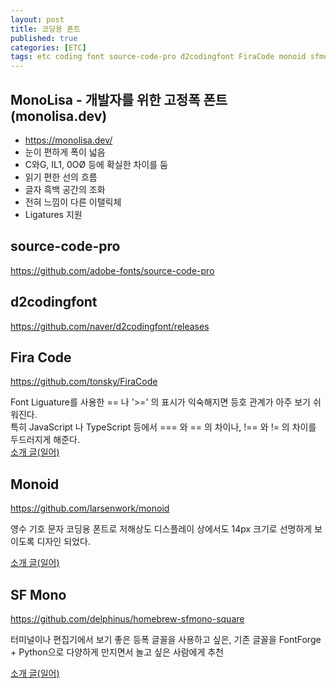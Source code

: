 ```yaml
---
layout: post
title: 코딩용 폰트
published: true
categories: [ETC]
tags: etc coding font source-code-pro d2codingfont FiraCode monoid sfmono
---
```

## MonoLisa - 개발자를 위한 고정폭 폰트 (monolisa.dev)
- https://monolisa.dev/  
- 눈이 편하게 폭이 넓음
- C와G, IL1, 0OØ 등에 확실한 차이를 둠
- 읽기 편한 선의 흐름
- 글자 흑백 공간의 조화
- 전혀 느낌이 다른 이탤릭체
- Ligatures 지원
  
  
## source-code-pro
https://github.com/adobe-fonts/source-code-pro
  
  
## d2codingfont 
https://github.com/naver/d2codingfont/releases
  
  
## Fira Code 
https://github.com/tonsky/FiraCode  
  
Font Liguature를 사용한 == 나 '>=' 의 표시가 익숙해지면 등호 관계가 아주 보기 쉬워진다.   
특히 JavaScript 나 TypeScript 등에서 === 와 == 의 차이나, !== 와 != 의 차이를 두드러지게 해준다.  
[소개 글(일어)](http://qiita.com/shuntksh/items/1995e87fe5c1ac88296f )
  
  
## Monoid
https://github.com/larsenwork/monoid  
  
영수 기호 문자 코딩용 폰트로 저해상도 디스플레이 상에서도 14px 크기로 선명하게 보이도록 디자인 되었다.   
  
[소개 글(일어)](https://coliss.com/articles/build-websites/operation/work/freebies-font-monoid-for-coding.html )    
  
  
## SF Mono
https://github.com/delphinus/homebrew-sfmono-square  
  
터미널이나 편집기에서 보기 좋은 등폭 글꼴을 사용하고 싶은, 기존 글꼴을 FontForge + Python으로 다양하게 만지면서 놀고 싶은 사람에게 추천  
  
[소개 글(일어)](https://qiita.com/delphinus/items/f472eb04ff91daf44274 )  
